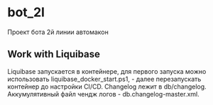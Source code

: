 # bot_2l
Проект бота 2й линии автомакон


## Work with Liquibase
Liquibase запускается в контейнере, для первого запуска можно использовать liquibase_docker_start.ps1, - далее перезапускать контейнер до настройки CI/CD. Changelog лежит в db/changelog.
Аккумулятивный файл чендж логов - db.changelog-master.xml.


